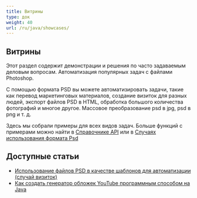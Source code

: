 ```yaml
---
title: Витрины
type: док
weight: 40
url: /ru/java/showcases/
---
```


## **Витрины**
Этот раздел содержит демонстрации и решения по часто задаваемым деловым вопросам. Автоматизация популярных задач с файлами Photoshop.

С помощью формата PSD вы можете автоматизировать задачи, такие как перевод маркетинговых материалов, создание визиток для разных людей, экспорт файлов PSD в HTML, обработка большого количества фотографий и многое другое. Массовое преобразование psd в jpg, psd в png и т. д.

Здесь мы собрали примеры для всех видов задач. Больше функций с примерами можно найти в [Справочнике API](https://reference.aspose.com/psd/net) или в [Случаях использования формата Psd](https://downloads.aspose.com/corporate/case-studies/aspose.psd/)
## **Доступные статьи**
- [Использование файлов PSD в качестве шаблонов для автоматизации (случай визиток)](https://docs.aspose.com/display/psdnet/Using+PSD+files+as+templates+for+automation+-+Business+Cards+Case)
- [Как создать генератор обложек YouTube программным способом на Java](/psd/java/how-to-create-youtube-thumbnail-generator-programmatically-in-java/)

